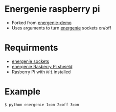 # Energenie raspberry pi
- Forked from [energenie-demo](https://github.com/MiniGirlGeek/energenie-demo)
- Uses arguments to turn [energenie](https://energenie4u.co.uk) sockets on/off

# Requirments
- [energenie sockets](https://energenie4u.co.uk/catalogue/product/MIHO002)
- [energenie Rasberry Pi sheield](https://energenie4u.co.uk/catalogue/product/ENER314-IR)
- Rasberry Pi with `RPi` installed

# Example
```
$ python energenie 1=on 2=off 3=on
```

